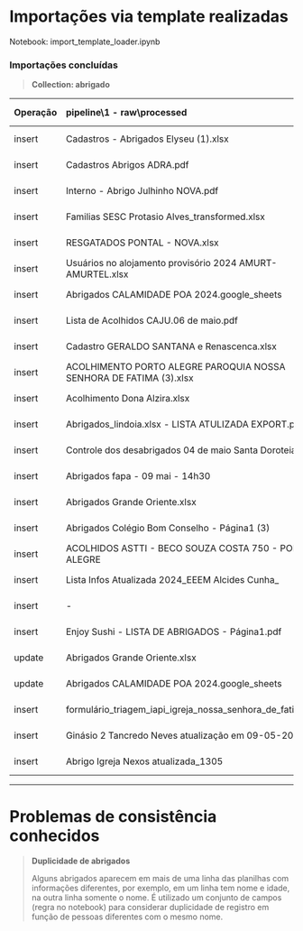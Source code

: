 # Importações via template realizadas 
Notebook: import_template_loader.ipynb

### Importações concluídas
> **Collection: abrigado**
> 
| Operação | pipeline\1 - raw\processed                                         | pipeline\4 - processed                                                                   | Data Importação  |
| :------- | :----------------------------------------------------------------- | :--------------------------------------------------------------------------------------- | :--------------- |
| insert   | Cadastros  - Abrigados Elyseu (1).xlsx                             | cadastros_abrigados_elyseu_1.xlsx                                                        | 10/05/2024 06:00 |
| insert   | Cadastros Abrigos ADRA.pdf                                         | cadastros_abrigos_adra.xlsx                                                              | 10/05/2024 06:00 |
| insert   | Interno - Abrigo Julhinho NOVA.pdf                                 | interno_abrigo_julinho_nova.xlsx                                                         | 10/05/2024 07:06 |
| insert   | Familias SESC Protasio Alves_transformed.xlsx                      | familias_sesc_protasio_alves.xlsx                                                        | 10/05/2024 07:37 |
| insert   | RESGATADOS PONTAL - NOVA.xlsx                                      | resgatados_pontal_nova.xlsx                                                              | 10/05/2024 08:37 |
| insert   | Usuários no alojamento provisório 2024 AMURT-AMURTEL.xlsx          | usuarios_no_alojamento_provisorio_2024_amurt_amurtel.xlsx                                | 10/05/2024 19:51 |
| insert   | Abrigados CALAMIDADE POA 2024.google_sheets                        | abrigados_calamidade_poa_2024.google_sheets                                              | 10/05/2024 21:37 |
| insert   | Lista de Acolhidos CAJU.06 de maio.pdf                             | lista_de_acolhidos_caju_06_de_maio.xlsx                                                  | 11/05/2024 00:08 |
| insert   | Cadastro GERALDO SANTANA e Renascenca.xlsx                         | cadastro_geraldo_santana_e_renascenca.xlsx                                               | 11/05/2024 02:15 |
| insert   | ACOLHIMENTO PORTO ALEGRE PAROQUIA NOSSA SENHORA DE FATIMA (3).xlsx | acolhimento_porto_alegre_paroquia_nossa_senhara_de_fatima_3.xlsx                         | 11/05/2024 02:25 |
| insert   | Acolhimento Dona Alzira.xlsx                                       | acolhimento_dona_alzira.xlsx                                                             | 11/05/2024 02:34 |
| insert   | Abrigados_lindoia.xlsx - LISTA ATULIZADA EXPORT.pdf                | abrigados_lindoia_tenis_clube_ abrigados                                                 | 12/05/2024 04:52 |
| insert   | Controle dos desabrigados 04 de maio Santa Doroteia                | colegio_santa_doroteia_template_abrigados_abrigados.xlsx                                 | 11/05/2024 03:10 |
| insert   | Abrigados fapa - 09 mai - 14h30                                    | fapa_uni_ritter_template_abrigados_abrigados.xlsx                                        | 11/05/2024 03:34 |
| insert   | Abrigados Grande Oriente.xlsx                                      | abrigados_grande_oriente_template_abrigados_abrigados.xlsx                               | 11/05/2024 04:00 |
| insert   | Abrigados Colégio Bom Conselho - Página1 (3)                       | colegio_bom_conselho_abrigados.xlsx                                                      | 12/05/2024 06:00 |
| insert   | ACOLHIDOS ASTTI - BECO SOUZA COSTA 750 - PORTO ALEGRE              | astti.xlsx                                                                               | 12/05/2024 06:15 |
| insert   | Lista Infos Atualizada 2024_EEEM Alcides Cunha_                    | eeem_alcides_cunha_template_abrigados_abrigados.xlsx                                     | 12/05/2024 06:25 |
| insert   | -                                                                  | sem_abrigo_vinculado.xlsx                                                                | 12/05/2024 06:35 |
| insert   | Enjoy Sushi - LISTA DE ABRIGADOS  - Página1.pdf                    | enjoy_sushi_lista_abrigados_pagina_1.xlsx                                                | 14/05/2024 05:00 |
| update   | Abrigados Grande Oriente.xlsx                                      | ajuste_grande_oriente_nome_abrigo.xlsx                                                   | 14/05/2024 19:00 |
| update   | Abrigados CALAMIDADE POA 2024.google_sheets                        | ajuste_nome_sem_abrigo.xlsx                                                              | 14/05/2024 19:50 |
| insert   | formulário_triagem_iapi_igreja_nossa_senhora_de_fatima.xlsx        | formulário_triagem_iapi_igreja_nossa_senhora_de_fatima.xlsx                              | 15/05/2024 02:20 |
| insert   | Ginásio 2 Tancredo Neves atualização em 09-05-2024.pdf             | ginásio_2_tancredo_neves_atualização_em_09_05_2024_dante_20240513_1609.xlsx              | 15/05/2024 02:40 |
| insert   | Abrigo Igreja Nexos atualizada_1305                                | igreja_batista_nacional_de_porto_alegre_nexus_1005_gustavogr_20240510_2032_template.xlsx | 15/05/2024 02:55 |

---

# Problemas de consistência conhecidos
                                                                                                                                                                                                                 
> **Duplicidade de abrigados**
> 
> Alguns abrigados aparecem em mais de uma linha das planilhas com informações diferentes, por exemplo, em um linha tem nome e idade, na outra linha somente o nome. É utilizado um conjunto de campos (regra no notebook) para considerar duplicidade de registro em função de pessoas diferentes com o mesmo nome.

